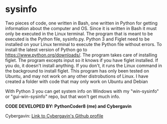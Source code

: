 # sysinfo
Two pieces of code, one written in Bash, one written in Python for getting information about the computer and OS. Since it is written in Bash it must only be executed in the Linux terminal. The program that is meant to be executed is the Python file, sysinfo.py. Python 3 and Figlet need to be installed on your Linux terminal to execute the Python file
without errors. To install the latest version of Python go to https://www.python.org/downloads/. The program takes care of installing figlet. The program excepts input so it knows if you have figlet installed. If you do, it doesn't install anything. If you don't, it runs the Linux command in the background to install figlet. This program has only been tested on Ubuntu, and may not work on any other distrobutions of Linux. I have created a folder with code that may only work on Ubuntu and Debian

With Python 3 you can get system info on Windows with my "win-sysinfo" or "gui-win-sysinfo" repo, but that won't get much info.

**CODE DEVELOPED BY: PythonCoder8 (me) and Cybergavin**

Cybergavin: [Link to Cybergavin's Github profile](https://github.com/cybergavin)
